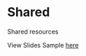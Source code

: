 # Shared
Shared resources


View Slides Sample [here](https://rawgit.com/TelerikAcademy/Common/master/revealjs-theme/index.html)

